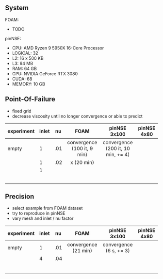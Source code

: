 ## System

FOAM:

- TODO

pinNSE:

- CPU:     AMD Ryzen 9 5950X 16-Core Processor
- LOGICAL: 32
- L2:      16 x 500 KB
- L3:      64 MB
- RAM:     64 GB
- GPU:     NVIDIA GeForce RTX 3080
- CUDA:    68
- MEMORY:  10 GB

## Point-Of-Failure

- fixed grid
- decrease viscosity until no longer convergence or able to predict

| experiment | inlet | nu  |            FOAM             |            pinNSE 3x100            | pinNSE 4x80 |
|:-----------|-------|-----|:---------------------------:|:----------------------------------:|-------------|
| empty      | 1     | .01 | convergence (100 it, 9 min) | convergence (200 it, 10 min, += 4) |             |
|            | 1     | .02 |         x (20 min)          |                                    |             |
|            | 1     |     |                             |                                    |             |
|            |       |     |                             |                                    |             |
|            |       |     |                             |                                    |             |
|            |       |     |                             |                                    |             |
|            |       |     |                             |                                    |             |
|            |       |     |                             |                                    |             |


## Precision

- select example from FOAM dataset
- try to reproduce in pinNSE
- vary mesh and inlet / nu factor

| experiment | inlet | nu  |         FOAM         |      pinNSE 3x100       | pinNSE 4x80 |
|:-----------|-------|-----|:--------------------:|:-----------------------:|-------------|
| empty      | 1     | .01 | convergence (21 min) | convergence (6 s, += 3) |             |
|            | 4     | .04 |                      |                         |             |
|            |       |     |                      |                         |             |
|            |       |     |                      |                         |             |
|            |       |     |                      |                         |             |
|            |       |     |                      |                         |             |
|            |       |     |                      |                         |             |
|            |       |     |                      |                         |             |
